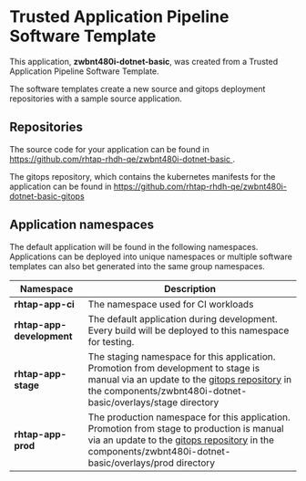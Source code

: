 # Trusted Application Pipeline Software Template

This application, **zwbnt480i-dotnet-basic**, was created from a Trusted Application Pipeline Software Template.

The software templates create a new source and gitops deployment repositories with a sample source application. 

## Repositories

The source code for your application can be found in [https://github.com/rhtap-rhdh-qe/zwbnt480i-dotnet-basic ](https://github.com/rhtap-rhdh-qe/zwbnt480i-dotnet-basic ).
 
The gitops repository, which contains the kubernetes manifests for the application can be found in 
[https://github.com/rhtap-rhdh-qe/zwbnt480i-dotnet-basic-gitops ](https://github.com/rhtap-rhdh-qe/zwbnt480i-dotnet-basic-gitops ) 

## Application namespaces 

The default application will be found in the following namespaces. Applications can be deployed into unique namespaces or multiple software templates can also bet generated into the same group namespaces.  

|  Namespace   |  Description   |  
| -------- | -------- |
| **rhtap-app-ci** | The namespace used for CI workloads |
| **rhtap-app-development** | The default application during development. Every build will be deployed to this namespace for testing. |
| **rhtap-app-stage** | The staging namespace for this application. Promotion from development to stage is manual via an update to the [gitops repository](https://github.com/rhtap-rhdh-qe/zwbnt480i-dotnet-basic-gitops ) in the components/zwbnt480i-dotnet-basic/overlays/stage directory |
| **rhtap-app-prod** | The production namespace for this application. Promotion from stage to production is manual via an update to the [gitops repository](https://github.com/rhtap-rhdh-qe/zwbnt480i-dotnet-basic-gitops ) in the components/zwbnt480i-dotnet-basic/overlays/prod directory |